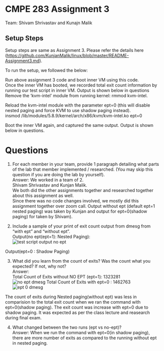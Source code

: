 # CMPE 283 Assignment 3
Team: Shivam Shrivastav and Kunajn Malik 

## Setup Steps
Setup steps are same as Assignment 3. Please refer the details here (https://github.com/KunjanMalik/linux/blob/master/README-Assignment3.md).  

To run the setup, we followed the below:  

Run above assignment 3 code and boot inner VM using this code.  
Once the inner VM has booted, we recorded total exit count information by running our test script in inner VM.
Output is shown below in questions
Remove the ‘kvm-intel’ module from running kernel:
rmmod kvm-intel.  

Reload the kvm-intel module with the parameter ept=0 (this will disable nested paging and force KVM to use shadow paging instead).  
insmod /lib/modules/5.8.9/kernel/arch/x86/kvm/kvm-intel.ko ept=0  

Boot the inner VM again, and captured the same output.
Output is shown below in questions.
  
  
# Questions

1. For each member in your team, provide 1 paragraph detailing what parts of the lab that member implemented / researched. (You may skip this question if you are doing the lab by yourself).  
Answer: We worked in a team of 2.  
Shivam Shrivastav and Kunjan Malik.  
We both did the other assignments together and researched together about this assignment as well.  
Since there was no code changes involved, we mostly did this assignment together over zoom call.
Output without ept (default ept=1 nested paging) was taken by Kunjan and output for ept=0(shadow paging) for taken by Shivam).  
  
  
2. Include a sample of your print of exit count output from dmesg from “with ept” and “without ept”.  
Output(no ept(ept=1): Nested Paging):    
![test script output no ept](https://user-images.githubusercontent.com/24988178/102020723-081bca00-3da1-11eb-8798-bb5317e7c936.png)  
  
    
Output(ept=0 : Shadow Paging)  
  
  
3. What did you learn from the count of exits? Was the count what you expected? If not, why not?  
Answer:   
Total Count of Exits without NO EPT (ept=1): 1323281  
![no ept dmesg](https://user-images.githubusercontent.com/24988178/102020507-a27b0e00-3d9f-11eb-95f0-346c27429d39.png)
Total Count of Exits with ept=0 : 1462763  
![ept 0 dmesg](https://user-images.githubusercontent.com/24988178/102021989-d65b3100-3da9-11eb-99ee-6735f4fe77f0.png)  

The count of exits during Nested paging(without ept) was less in comparision to the total exit count when we ran the command with ept=0(shadow paging).
The exit count was increase with ept=0 due to shadow paging. It was expected as per the class lecture and reasearch during final exam.


4. What changed between the two runs (ept vs no-ept)?  
Answer: When we run the command with ept=0(in shadow paging), there are more number of exits as compared to the running without ept in nested paging.
